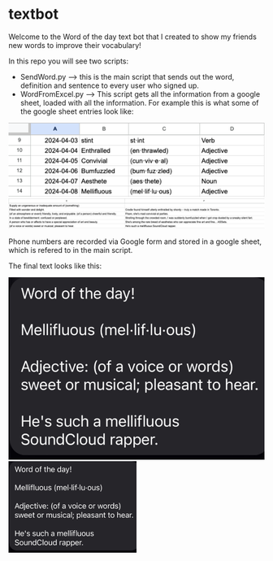 # textbot

Welcome to the Word of the day text bot that I created to show my friends new words to improve their vocabulary!

In this repo you will see two scripts:
- SendWord.py --> this is the main script that sends out the word, definition and sentence to every user who signed up.
- WordFromExcel.py --> This script gets all the information from a google sheet, loaded with all the information.
    For example this is what some of the google sheet entries look like: 

![alt text](ExcelFirst.png)
![alt text](ExcelSecond.png)

Phone numbers are recorded via Google form and stored in a google sheet, which is refered to in the main script. 

The final text looks like this:

![alt text](PhoneText.jpg)
<img src= PhoneText.jpg width=50% height=50%>

